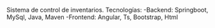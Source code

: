 Sistema de control de inventarios.
Tecnologías: 
-Backend: Springboot, MySql, Java, Maven
-Frontend: Angular, Ts, Bootstrap, Html
